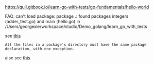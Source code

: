 https://quii.gitbook.io/learn-go-with-tests/go-fundamentals/hello-world

FAQ:
can't load package: package .: found packages integers (adder_test.go) and main (hello.go) in /Users/georgexie/workspace/studio/Demo_golang/learn_go_with_tests

see [this](https://dave.cheney.net/2014/12/01/five-suggestions-for-setting-up-a-go-project)

    All the files in a package’s directory must have the same package declaration, with one exception.


also see [this](https://studygolang.com/articles/8312)
